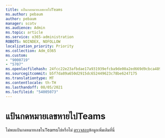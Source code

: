 ```yaml
---
title: แป้นกดหมายเลขหายไปTeams
ms.author: pebaum
author: pebaum
manager: scotv
ms.audience: Admin
ms.topic: article
ms.service: o365-administration
ROBOTS: NOINDEX, NOFOLLOW
localization_priority: Priority
ms.collection: Adm_O365
ms.custom:
- "9000719"
- "5707"
ms.openlocfilehash: 24fcc22e23afbdae17a931939efcba9de00a2ed669d9cbca489382b91a9073a4
ms.sourcegitcommit: b5f7da89a650d2915dc652449623c78be6247175
ms.translationtype: MT
ms.contentlocale: th-TH
ms.lasthandoff: 08/05/2021
ms.locfileid: "54005073"
---
```

# <a name="dial-pad-missing-from-teams"></a>แป้นกดหมายเลขหายไปTeams

ไม่พบแป้นกดหมายเลขในTeamsใช่หรือไม่ [ตรวจสอบ](https://docs.microsoft.com/alchemyinsights/teams-voice-dial-pad-missing)ข้อมูลเพิ่มเติมที่นี่
